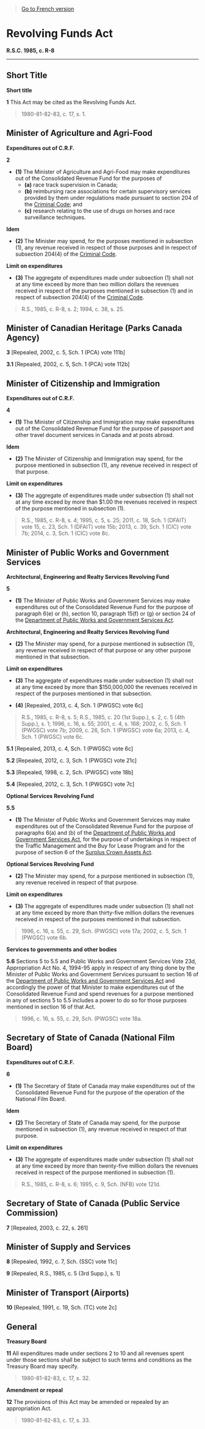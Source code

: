 > [Go to French version](/fr/Lois/Lois%20révisées%20du%20Canada/R/R-8.md)

# Revolving Funds Act

**R.S.C. 1985, c. R-8**


----------



## Short Title



**Short title**

**1** This Act may be cited as the Revolving Funds Act.
> 1980-81-82-83, c. 17, s. 1.





## Minister of Agriculture and Agri-Food



**Expenditures out of C.R.F.**

**2** 

- **(1)** The Minister of Agriculture and Agri-Food may make expenditures out of the Consolidated Revenue Fund for the purposes of
	- **(a)** race track supervision in Canada;
	- **(b)** reimbursing race associations for certain supervisory services provided by them under regulations made pursuant to section 204 of the [Criminal Code](/en/Acts/Revised%20Statutes%20of%20Canada/C/C-46.md); and
	- **(c)** research relating to the use of drugs on horses and race surveillance techniques.

**Idem**

- **(2)** The Minister may spend, for the purposes mentioned in subsection (1), any revenue received in respect of those purposes and in respect of subsection 204(4) of the [Criminal Code](/en/Acts/Revised%20Statutes%20of%20Canada/C/C-46.md).

**Limit on expenditures**

- **(3)** The aggregate of expenditures made under subsection (1) shall not at any time exceed by more than two million dollars the revenues received in respect of the purposes mentioned in subsection (1) and in respect of subsection 204(4) of the [Criminal Code](/en/Acts/Revised%20Statutes%20of%20Canada/C/C-46.md).
> R.S., 1985, c. R-8, s. 2; 1994, c. 38, s. 25.





## Minister of Canadian Heritage (Parks Canada Agency)


**3** [Repealed, 2002, c. 5, Sch. 1 (PCA) vote 111b]



**3.1** [Repealed, 2002, c. 5, Sch. 1 (PCA) vote 112b]




## Minister of Citizenship and Immigration



**Expenditures out of C.R.F.**

**4** 

- **(1)** The Minister of Citizenship and Immigration may make expenditures out of the Consolidated Revenue Fund for the purpose of passport and other travel document services in Canada and at posts abroad.

**Idem**

- **(2)** The Minister of Citizenship and Immigration may spend, for the purpose mentioned in subsection (1), any revenue received in respect of that purpose.

**Limit on expenditures**

- **(3)** The aggregate of expenditures made under subsection (1) shall not at any time exceed by more than $1.00 the revenues received in respect of the purpose mentioned in subsection (1). 
> R.S., 1985, c. R-8, s. 4; 1995, c. 5, s. 25; 2011, c. 18, Sch. 1 (DFAIT) vote 15, c. 23, Sch. 1 (DFAIT) vote 15b; 2013, c. 39, Sch. 1 (CIC) vote 7b; 2014, c. 3, Sch. 1 (CIC) vote 8c.





## Minister of Public Works and Government Services



**Architectural, Engineering and Realty Services Revolving Fund**

**5** 

- **(1)** The Minister of Public Works and Government Services may make expenditures out of the Consolidated Revenue Fund for the purpose of paragraph 6(e) or (h), section 10, paragraph 15(f) or (g) or section 24 of the [Department of Public Works and Government Services Act](/en/Acts/Statutes%20of%20Canada/1996/c.%2016.md).

**Architectural, Engineering and Realty Services Revolving Fund**

- **(2)** The Minister may spend, for a purpose mentioned in subsection (1), any revenue received in respect of that purpose or any other purpose mentioned in that subsection.

**Limit on expenditures**

- **(3)** The aggregate of expenditures made under subsection (1) shall not at any time exceed by more than $150,000,000 the revenues received in respect of the purposes mentioned in that subsection.

- **(4)** [Repealed, 2013, c. 4, Sch. 1 (PWGSC) vote 6c]
> R.S., 1985, c. R-8, s. 5; R.S., 1985, c. 20 (1st Supp.), s. 2, c. 5 (4th Supp.), s. 1; 1996, c. 16, s. 55; 2001, c. 4, s. 168; 2002, c. 5, Sch. 1 (PWGSC) vote 7b; 2009, c. 26, Sch. 1 (PWGSC) vote 6a; 2013, c. 4, Sch. 1 (PWGSC) vote 6c.




**5.1** [Repealed, 2013, c. 4, Sch. 1 (PWGSC) vote 6c]



**5.2** [Repealed, 2012, c. 3, Sch. 1 (PWGSC) vote 21c]



**5.3** [Repealed, 1998, c. 2, Sch. (PWGSC) vote 18b]



**5.4** [Repealed, 2012, c. 3, Sch. 1 (PWGSC) vote 7c]




**Optional Services Revolving Fund**

**5.5** 

- **(1)** The Minister of Public Works and Government Services may make expenditures out of the Consolidated Revenue Fund for the purpose of paragraphs 6(a) and (b) of the [Department of Public Works and Government Services Act](/en/Acts/Statutes%20of%20Canada/1996/c.%2016.md), for the purpose of undertakings in respect of the Traffic Management and the Buy for Lease Program and for the purpose of section 6 of the [Surplus Crown Assets Act](/en/Acts/Revised%20Statutes%20of%20Canada/S/S-27.md).

**Optional Services Revolving Fund**

- **(2)** The Minister may spend, for a purpose mentioned in subsection (1), any revenue received in respect of that purpose.

**Limit on expenditures**

- **(3)** The aggregate of expenditures made under subsection (1) shall not at any time exceed by more than thirty-five million dollars the revenues received in respect of the purposes mentioned in that subsection.
> 1996, c. 16, s. 55, c. 29, Sch. (PWGSC) vote 17a; 2002, c. 5, Sch. 1 (PWGSC) vote 6b.





**Services to governments and other bodies**

**5.6** Sections 5 to 5.5 and Public Works and Government Services Vote 23d, Appropriation Act No. 4, 1994-95 apply in respect of any thing done by the Minister of Public Works and Government Services pursuant to section 16 of the [Department of Public Works and Government Services Act](/en/Acts/Statutes%20of%20Canada/1996/c.%2016.md) and accordingly the power of that Minister to make expenditures out of the Consolidated Revenue Fund and spend revenues for a purpose mentioned in any of sections 5 to 5.5 includes a power to do so for those purposes mentioned in section 16 of that Act.
> 1996, c. 16, s. 55, c. 29, Sch. (PWGSC) vote 18a.





## Secretary of State of Canada (National Film Board)



**Expenditures out of C.R.F.**

**6** 

- **(1)** The Secretary of State of Canada may make expenditures out of the Consolidated Revenue Fund for the purpose of the operation of the National Film Board.

**Idem**

- **(2)** The Secretary of State of Canada may spend, for the purpose mentioned in subsection (1), any revenue received in respect of that purpose.

**Limit on expenditures**

- **(3)** The aggregate of expenditures made under subsection (1) shall not at any time exceed by more than twenty-five million dollars the revenues received in respect of the purpose mentioned in subsection (1).
> R.S., 1985, c. R-8, s. 6; 1995, c. 9, Sch. (NFB) vote 121d.





## Secretary of State of Canada (Public Service Commission)


**7** [Repealed, 2003, c. 22, s. 261]




## Minister of Supply and Services


**8** [Repealed, 1992, c. 7, Sch. (SSC) vote 11c]



**9** [Repealed, R.S., 1985, c. 5 (3rd Supp.), s. 1]




## Minister of Transport (Airports)


**10** [Repealed, 1991, c. 19, Sch. (TC) vote 2c]




## General



**Treasury Board**

**11** All expenditures made under sections 2 to 10 and all revenues spent under those sections shall be subject to such terms and conditions as the Treasury Board may specify.
> 1980-81-82-83, c. 17, s. 32.





**Amendment or repeal**

**12** The provisions of this Act may be amended or repealed by an appropriation Act.
> 1980-81-82-83, c. 17, s. 33.



